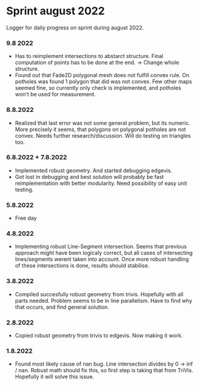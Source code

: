 # Sprint august 2022
Logger for daily progress on sprint during august 2022.

### 9.8 2022
- Has to reimplement intersections to abstarct structure. Final computation of points has to be done 
at the end. -> Change whole structure.
- Found out that Fade2D polygonal mesh does not fulfill convex rule. On potholes was found 1 polygon 
that did was not convex. Few other maps seemed fine, so currently only check is implemented, and potholes
won't be used for measurement.

### 8.8.2022
- Realized that last error was not some general problem, but its numeric. More precisely it
seems, that polygons on polygonal potholes are not convex. Needs further research/discussion.
Will do testing on triangles too.

### 6.8.2022 + 7.8.2022
- Implemented robust geometry. And started debugging edgevis.
- Got lost in debugging and best solution will probably be fast reimplementation with
better modularity. Need possibility of easy unit testing.

### 5.8.2022
- Free day

### 4.8.2022
- Implementing robust Line-Segment intersection. Seems that previous approach might have
 been logicaly correct, but all cases of intersecting lines/segments werent taken into
account. Once more robust handling of these intersections is done, results should stabilise.

### 3.8.2022
- Compiled succesfully robust geometry from trivis. Hopefully with all parts needed. 
Problem seems to be in line parallelism. Have to find why that occurs, and find general solution.

### 2.8.2022
- Copied robust geometry from trivis to edgevis. Now making it work.


### 1.8.2022
 - Found most likely cause of nan bug. Line intersection divides by 0 -> inf / nan. Robust math should fix this,
so first step is taking that from TriVis. Hopefully it will solve this issue.